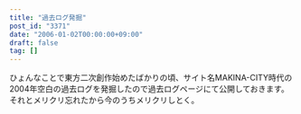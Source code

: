 ```yaml
---
title: "過去ログ発掘"
post_id: "3371"
date: "2006-01-02T00:00:00+09:00"
draft: false
tag: []
---
```



ひょんなことで東方二次創作始めたばかりの頃、サイト名MAKINA-CITY時代の2004年空白の過去ログを発掘したので過去ログページにて公開しておきます。 それとメリクリ忘れたから今のうちメリクリしとく。
